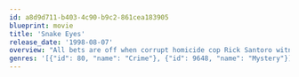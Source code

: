 ```yaml
---
id: a8d9d711-b403-4c90-b9c2-861cea183905
blueprint: movie
title: 'Snake Eyes'
release_date: '1998-08-07'
overview: "All bets are off when corrupt homicide cop Rick Santoro witnesses a murder during a boxing match. It's up to him and lifelong friend and naval intelligence agent Kevin Dunne to uncover the conspiracy behind the killing. At every turn, Santoro makes increasingly shocking discoveries that even he can't turn a blind eye to."
genres: '[{"id": 80, "name": "Crime"}, {"id": 9648, "name": "Mystery"}]'
---
```

